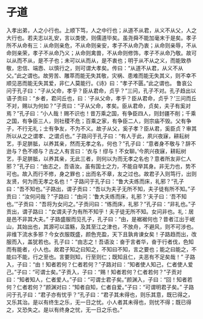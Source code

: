 # 子道
入孝出弟，人之小行也。上顺下笃，人之中行也；从道不从君，从义不从父，人之大行也。若夫志以礼安，言以类使，则儒道毕矣。虽尧舜不能加毫末于是矣。孝子所不从命有三：从命则亲危，不从命则亲安，孝子不从命乃衷；从命则亲辱，不从命则亲荣，孝子不从命乃义；从命则禽兽，不从命则修饰，孝子不从命乃敬。故可以从而不从，是不子也；未可以从而从，是不衷也；明于从不从之义，而能致恭敬，忠信、端悫、以慎行之，则可谓大孝矣。传曰：“从道不从君，从义不从父。”此之谓也。故劳苦、雕萃而能无失其敬，灾祸、患难而能无失其义，则不幸不顺见恶而能无失其爱，非仁人莫能行。《诗》曰：“孝子不匮。”此之谓也。
鲁哀公问于孔子曰：“子从父命，孝乎？臣从君命，贞乎？”三问，孔子不对。孔子趋出以语子贡曰：“乡者，君问丘也，曰：‘子从父命，孝乎？臣从君命，贞乎？’三问而丘不对，赐以为何如？”子贡曰：“子从父命，孝矣。臣从君命，贞矣，夫子有奚对焉？”孔子曰：“小人哉！赐不识也！昔万乘之国，有争臣四人，则封疆不削；千乘之国，有争臣三人，则社稷不危；百乘之家，有争臣二人，则宗庙不毁。父有争子，不行无礼；士有争友，不为不义。故子从父，奚子孝？臣从君，奚臣贞？审其所以从之之谓孝、之谓贞也。”
子路问于孔子曰：“有人于此，夙兴夜寐，耕耘树艺，手足胼胝，以养其亲，然而无孝之名，何也？”孔子曰：“意者身不敬与？辞不逊与？色不顺与？古之人有言曰：‘衣与！缪与！不女聊。’今夙兴夜寐，耕耘树艺，手足胼胝，以养其亲，无此三者，则何以为而无孝之名也？意者所友非仁人邪？”孔子曰：“由志之，吾语汝。虽有国士之力，不能自举其身。非无力也，势不可也。故入而行不修，身之罪也；出而名不章，友之过也。故君子入则笃行，出则友贤，何为而无孝之名也！”
子路问于孔子曰：“鲁大夫练而床，礼邪？”孔子曰：“吾不知也。”子路出，谓子贡曰：“吾以为夫子无所不知，夫子徒有所不知。”子贡曰：“汝何问哉？”子路曰：“由问：‘鲁大夫练而床，礼邪？’夫子曰：‘吾不知也。’”子贡曰：“吾将为女问之。”子贡问曰：“练而床，礼邪？”孔子曰：“非礼也。”子贡出，谓子路曰：“女谓夫子为有所不知乎！夫子徒无所不知。女问非也。礼：居是邑不非其大夫。”
子路盛服而见孔子，孔子曰：“由，是裾裾何也？昔者江出于岷山，其始出也，其源可以滥觞，及其至江之津也，不放舟，不避风，则不可涉也。非维下流水多邪？今女衣服既盛，颜色充盈，天下且孰肯谏女矣！子路趋而出，改服而入，盖犹若也。孔子曰：“由志之！吾语汝：奋于言者华，奋于行者伐，色知而有能者，小人也。故君子知之曰知之，不知曰不知，言之要也；能之曰能之，不能曰不能，行之至也。言要则知，行至则仁；既知且仁，夫恶有不足矣哉！”
子路入，子曰：“由！知者若何？仁者若何？”子路对曰：“知者使人知己，仁者使人爱己。”子曰：“可谓士矣。”子贡入，子曰：“赐！知者若何？仁者若何？”子贡对曰：“知者知人，仁者爱人。”子曰：“可谓士君子矣。”颜渊入，子曰：“回！知者若何？仁者若何？”颜渊对曰：“知者自知，仁者自爱。”子曰：“可谓明君子矣。”
子路问于孔子曰：“君子亦有忧乎？”孔子曰：“君子其未得也，则乐其意，既已得之，又乐其治。是以有终生之乐，无一日之忧。小人者其未得也，则忧不得；既已得之，又恐失之。是以有终身之忧，无一日之乐也。”

